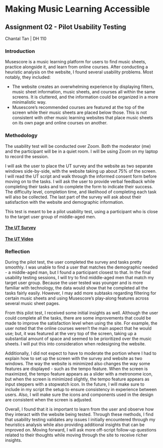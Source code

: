 # **Making Music Learning Accessible**
## Assignment 02 - Pilot Usability Testing
Chantal Tan | DH 110

### Introduction
Musescore is a music learning platform for users to find music sheets, practice alongside it, and learn from online courses. After conducting a heuristic analysis on the website, I found several usability problems. Most notably, they included:
- The website creates an overwhelming experience by displaying filters, music sheet information, music sheets, and courses all within the same screens. It is cluttered, and the information could be organized in a more minimalistic way.
- Musescore’s recommended courses are featured at the top of the screen while their music sheets are placed below those. This is not consistent with other music learning websites that place music sheets on its own page and online courses on another.



### Methodology

The usability test will be conducted over Zoom. Both the moderator (me) and the participant will be in a quiet room. I will be using Zoom on my laptop to record the session.

I will ask the user to place the UT survey and the website as two separate windows side-by-side, with the website taking up about 75% of the screen. I will read the UT script and walk through the informed consent form before moving on to the tasks. I will ask the user to provide verbal feedback while completing their tasks and to complete the form to indicate their success. The difficulty level, completion time, and likelihood of completing each task will also be collected. The last part of the survey will ask about their satisfaction with the website and demographic information.
 
This test is meant to be a pilot usability test, using a participant who is close to the target user group of middle-aged men.


#### [The UT Survey](https://forms.gle/3Vc6yQHC3dsDsKdT9)
#### [The UT Video](https://drive.google.com/file/d/1KShZVl-X50PUn44l9rdHen5__vFoGe7h/view?usp=sharing)

### Reflection

During the pilot test, the user completed the survey and tasks pretty smoothly. I was unable to find a user that matches the demographic needed - a middle-aged man, but I found a participant closest to that. In the final usability testing sessions, I will try to find middle-aged men that match my target user group. Because the user tested was younger and is more familiar with technology, the data would show that he completed all the tasks fairly easily. However, I may add more subtasks regarding filtering for certain music sheets and using Musescore’s play-along features across several music sheet pages.

From this pilot test, I received some initial insights as well. Although the user could complete all the tasks, there are some improvements that could be made to improve the satisfaction level when using the site. For example, the user noted that the online courses weren’t the main aspect that he would use; but, it was featured at the very top of the screen, taking up a substantial amount of space and seemed to be prioritized over the music sheets. I will put this into consideration when redesigning the website.

Additionally, I did not expect to have to moderate the portion where I had to explain how to set up the screen with the survey and website as two windows. The way the website is minimized also changes the way some features are displayed - such as the tempo feature. When the screen is maximized, the tempo feature appears as a slider with a metronome icon, but when the screen is minimized slightly, the tempo feature appears as input steppers with a stopwatch icon. In the future, I will make sure to include in my script the setup to ensure consistency in experience between users. Also, I will make sure the icons and components used in the design are consistent when the screen is adjusted.

Overall, I found that it is important to learn from the user and observe how they interact with the website being tested. Through these methods, I find that usability testing validates any issues I initially encountered through my heuristics analysis while also providing additional insights that can be improved on. Moving forward, I will ask more off-script follow-up questions related to their thoughts while moving through the site to receive richer insights. 

